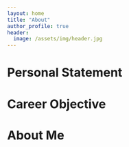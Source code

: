 ```yaml
---
layout: home
title: "About"
author_profile: true
header:
  image: /assets/img/header.jpg
---
```


# Personal Statement

# Career Objective

# About Me

